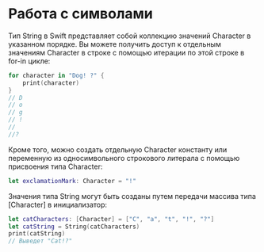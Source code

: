 # Работа с символами
Тип String в Swift представляет собой коллекцию значений Character в указанном порядке. Вы можете получить доступ к отдельным значениям Character в строке с помощью итерации по этой строке в for-in цикле:

```swift
for character in "Dog! ?" {
    print(character)
}
// D
// o
// g
// !
//
//?
```

Кроме того, можно создать отдельную Character константу или переменную из односимвольного строкового литерала с помощью присвоения типа Character:

```swift
let exclamationMark: Character = "!"
```

Значения типа String могут быть созданы путем передачи массива типа [Character] в инициализатор:

```swift
let catCharacters: [Character] = ["C", "a", "t", "!", "?"]
let catString = String(catCharacters)
print(catString)
// Выведет "Cat!?"
```
